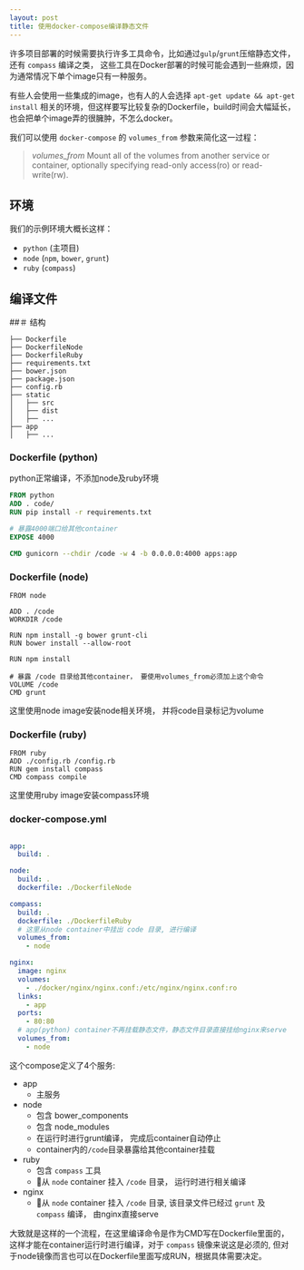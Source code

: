 ```yaml
---
layout: post
title: 使用docker-compose编译静态文件
---
```


许多项目部署的时候需要执行许多工具命令，比如通过`gulp`/`grunt`压缩静态文件，还有 `compass` 编译之类，
这些工具在Docker部署的时候可能会遇到一些麻烦，因为通常情况下单个image只有一种服务。

有些人会使用一些集成的image，也有人的人会选择 `apt-get update && apt-get install` 相关的环境，但这样要写比较复杂的Dockerfile，build时间会大幅延长，也会把单个image弄的很臃肿，不怎么docker。

我们可以使用 `docker-compose` 的 `volumes_from` 参数来简化这一过程：

> *volumes_from*
> Mount all of the volumes from another service or container, optionally specifying read-only access(ro) or read-write(rw).

## 环境

我们的示例环境大概长这样：

- `python` (主项目)
- `node` (`npm`, `bower`, `grunt`)
- `ruby` (`compass`)

## 编译文件
##＃ 结构

```
├── Dockerfile
├── DockerfileNode
├── DockerfileRuby
├── requirements.txt
├── bower.json
├── package.json
├── config.rb
├── static
│   ├── src
│   ├── dist
│   ├── ...
├── app
│   ├── ...
```

### Dockerfile (python)
python正常编译，不添加node及ruby环境
``` Dockerfile
FROM python
ADD . code/
RUN pip install -r requirements.txt

# 暴露4000端口给其他container
EXPOSE 4000

CMD gunicorn --chdir /code -w 4 -b 0.0.0.0:4000 apps:app
```
### Dockerfile (node)
```
FROM node

ADD . /code
WORKDIR /code

RUN npm install -g bower grunt-cli
RUN bower install --allow-root

RUN npm install

# 暴露 /code 目录给其他container， 要使用volumes_from必须加上这个命令
VOLUME /code
CMD grunt
```
这里使用node image安装node相关环境， 并将code目录标记为volume

### Dockerfile (ruby)

```
FROM ruby
ADD ./config.rb /config.rb
RUN gem install compass
CMD compass compile
```
这里使用ruby image安装compass环境

### docker-compose.yml

``` yaml

app:
  build: .

node:
  build: .
  dockerfile: ./DockerfileNode

compass:
  build: .
  dockerfile: ./DockerfileRuby
  # 这里从node container中挂出 code 目录, 进行编译
  volumes_from:
    - node

nginx:
  image: nginx
  volumes:
    - ./docker/nginx/nginx.conf:/etc/nginx/nginx.conf:ro
  links:
    - app
  ports:
    - 80:80
  # app(python) container不再挂载静态文件，静态文件目录直接挂给nginx来serve
  volumes_from:
    - node
```

这个compose定义了4个服务:

- app
  - 主服务
- node
  - 包含 bower_components
  - 包含 node_modules
  - 在运行时进行grunt编译， 完成后container自动停止
  - container内的`/code`目录暴露给其他container挂载
- ruby
  - 包含 `compass` 工具
  - 从 `node` container 挂入 `/code` 目录， 运行时进行相关编译
- nginx
  - 从 `node` container 挂入 `/code` 目录, 该目录文件已经过 `grunt` 及 `compass` 编译， 由nginx直接serve

大致就是这样的一个流程，在这里编译命令是作为CMD写在Dockerfile里面的，这样才能在container运行时进行编译，对于 `compass` 镜像来说这是必须的, 但对于node镜像而言也可以在Dockerfile里面写成RUN，根据具体需要决定。

